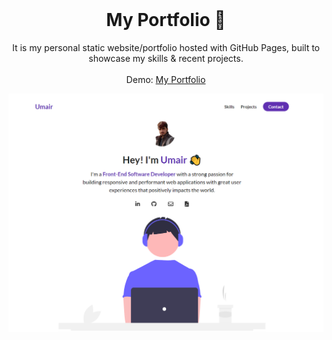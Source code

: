 <!-- PROJECT LOGO -->
<br />
<p align="center">
  <h1 align="center">My Portfolio 🚀</h1>

  <p align="center">
    It is my personal static website/portfolio hosted with GitHub Pages, built to showcase
    my skills & recent projects.
    <br />
    <br />
    Demo:
    <a href="https://umairzafar14.github.io/My-Portfolio/" target="_blank">My Portfolio</a>
  </p>
</p>

[![Site preview](./assets/home-page.png)](https://umairzafar14.github.io/My-Portfolio/)
